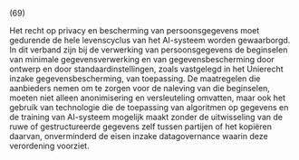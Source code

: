 (69)

Het recht op privacy en bescherming van persoonsgegevens moet gedurende de hele levenscyclus van het AI-systeem worden gewaarborgd. In dit verband zijn bij de verwerking van persoonsgegevens de beginselen van minimale gegevensverwerking en van gegevensbescherming door ontwerp en door standaardinstellingen, zoals vastgelegd in het Unierecht inzake gegevensbescherming, van toepassing. De maatregelen die aanbieders nemen om te zorgen voor de naleving van die beginselen, moeten niet alleen anonimisering en versleuteling omvatten, maar ook het gebruik van technologie die de toepassing van algoritmen op gegevens en de training van AI-systeem mogelijk maakt zonder de uitwisseling van de ruwe of gestructureerde gegevens zelf tussen partijen of het kopiëren daarvan, onverminderd de eisen inzake datagovernance waarin deze verordening voorziet.
